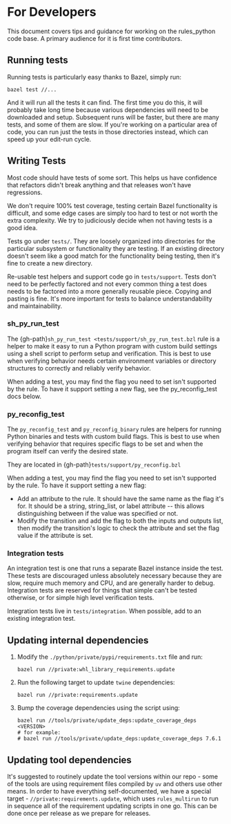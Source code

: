 # For Developers

This document covers tips and guidance for working on the rules_python code
base. A primary audience for it is first time contributors.

## Running tests

Running tests is particularly easy thanks to Bazel, simply run:

```
bazel test //...
```

And it will run all the tests it can find. The first time you do this, it will
probably take long time because various dependencies will need to be downloaded
and setup. Subsequent runs will be faster, but there are many tests, and some of
them are slow. If you're working on a particular area of code, you can run just
the tests in those directories instead, which can speed up your edit-run cycle.

## Writing Tests

Most code should have tests of some sort. This helps us have confidence that
refactors didn't break anything and that releases won't have regressions.

We don't require 100% test coverage, testing certain Bazel functionality is
difficult, and some edge cases are simply too hard to test or not worth the
extra complexity. We try to judiciously decide when not having tests is a good
idea.

Tests go under `tests/`. They are loosely organized into directories for the
particular subsystem or functionality they are testing. If an existing directory
doesn't seem like a good match for the functionality being testing, then it's
fine to create a new directory.

Re-usable test helpers and support code go in `tests/support`. Tests don't need
to be perfectly factored and not every common thing a test does needs to be
factored into a more generally reusable piece. Copying and pasting is fine. It's
more important for tests to balance understandability and maintainability.

### sh_py_run_test

The {gh-path}`sh_py_run_test <tests/support/sh_py_run_test.bzl` rule is a helper to
make it easy to run a Python program with custom build settings using a shell
script to perform setup and verification. This is best to use when verifying
behavior needs certain environment variables or directory structures to
correctly and reliably verify behavior.

When adding a test, you may find the flag you need to set isn't supported by
the rule. To have it support setting a new flag, see the py_reconfig_test docs
below.

### py_reconfig_test

The `py_reconfig_test` and `py_reconfig_binary` rules are helpers for running
Python binaries and tests with custom build flags. This is best to use when
verifying behavior that requires specific flags to be set and when the program
itself can verify the desired state.

They are located in {gh-path}`tests/support/py_reconfig.bzl`

When adding a test, you may find the flag you need to set isn't supported by
the rule. To have it support setting a new flag:

* Add an attribute to the rule. It should have the same name as the flag
  it's for. It should be a string, string_list, or label attribute -- this
  allows distinguishing between if the value was specified or not.
* Modify the transition and add the flag to both the inputs and outputs
  list, then modify the transition's logic to check the attribute and set
  the flag value if the attribute is set.

### Integration tests

An integration test is one that runs a separate Bazel instance inside the test.
These tests are discouraged unless absolutely necessary because they are slow,
require much memory and CPU, and are generally harder to debug. Integration
tests are reserved for things that simple can't be tested otherwise, or for
simple high level verification tests.

Integration tests live in `tests/integration`. When possible, add to an existing
integration test.

## Updating internal dependencies

1. Modify the `./python/private/pypi/requirements.txt` file and run:
   ```
   bazel run //private:whl_library_requirements.update
   ```
1. Run the following target to update `twine` dependencies:
   ```
   bazel run //private:requirements.update
   ```
1. Bump the coverage dependencies using the script using:
   ```
   bazel run //tools/private/update_deps:update_coverage_deps <VERSION>
   # for example:
   # bazel run //tools/private/update_deps:update_coverage_deps 7.6.1
   ```

## Updating tool dependencies

It's suggested to routinely update the tool versions within our repo - some of the
tools are using requirement files compiled by `uv` and others use other means. In order
to have everything self-documented, we have a special target -
`//private:requirements.update`, which uses `rules_multirun` to run in sequence all
of the requirement updating scripts in one go. This can be done once per release as
we prepare for releases.
